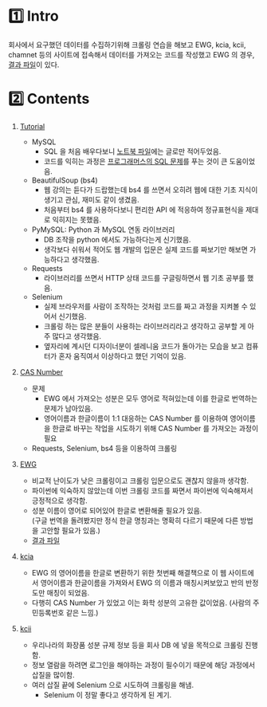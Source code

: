 # :one: Intro
 회사에서 요구했던 데이터를 수집하기위해 크롤링 연습을 해보고 EWG, kcia, kcii, chamnet 등의 사이트에 접속해서 데이터를 가져오는 코드를 작성했고 EWG 의 경우, [결과 파일](./ewg_crawling6000_with_kor.csv)이 있다.

# :two: Contents

1. [Tutorial](./tutorial)
   * MySQL
     * SQL 을 처음 배우다보니 [노트북 파일](./tutorial/0-MySQL_tutorial.ipynb)에는 글로만 적어두었음.
     * 코드를 익히는 과정은 [프로그래머스의 SQL 문제](https://programmers.co.kr/learn/challenges?tab=sql_practice_kit)를 푸는 것이 큰 도움이었음.
   * BeautifulSoup (bs4)
     * 웹 강의는 듣다가 드랍했는데 bs4 를 쓰면서 오히려 웹에 대한 기초 지식이 생기고 관심, 재미도 같이 생겼음.
     * 처음부터 bs4 를 사용하다보니 편리한 API 에 적응하여 정규표현식을 제대로 익히지는 못했음.
   * PyMySQL: Python 과 MySQL 연동 라이브러리
     * DB 조작을 python 에서도 가능하다는게 신기했음.
     * 생각보다 쉬워서 적어도 웹 개발의 입문은 실제 코드를 짜보기만 해보면 가능하다고 생각했음.
   * Requests
     * 라이브러리를 쓰면서 HTTP 상태 코드를 구글링하면서 웹 기초 공부를 했음.
   * Selenium
     * 실제 브라우저를 사람이 조작하는 것처럼 코드를 짜고 과정을 지켜볼 수 있어서 신기했음.
     * 크롤링 하는 많은 분들이 사용하는 라이브러리라고 생각하고 공부할 게 아주 많다고 생각했음.
     * 옆자리에 계시던 디자이너분이 셀레니움 코드가 돌아가는 모습을 보고 컴퓨터가 혼자 움직여서 이상하다고 했던 기억이 있음.

2. [CAS Number](./cas_no_kr.py)
   * 문제
     * EWG 에서 가져오는 성분은 모두 영어로 적혀있는데 이를 한글로 번역하는 문제가 남아있음.
     * 영어이름과 한글이름이 1:1 대응하는 CAS Number 를 이용하여 영어이름을 한글로 바꾸는 작업을 시도하기 위해 CAS Number 를 가져오는 과정이 필요
   * Requests, Selenium, bs4 등을 이용하여 크롤링

3. [EWG](./ewg_crawling.py)
   * 비교적 난이도가 낮은 크롤링이고 크롤링 입문으로도 괜찮지 않을까 생각함.
   * 파이썬에 익숙하지 않았는데 이번 크롤링 코드를 짜면서 파이썬에 익숙해져서 긍정적으로 생각함.
   * 성분 이름이 영어로 되어있어 한글로 변환해줄 필요가 있음.  
     (구글 번역을 돌려봤지만 정식 한글 명칭과는 명확히 다르기 때문에 다른 방법을 고안할 필요가 있음.)
   * [결과 파일](./ewg_crawling6000_with_kor.csv)
4. [kcia](./kcia_crawling.py)
   * EWG 의 영어이름을 한글로 변환하기 위한 첫번째 해결책으로 이 웹 사이트에서 영어이름과 한글이름을 가져와서 EWG 의 이름과 매칭시켜보았고 반의 반정도만 매칭이 되었음.
   * 다행히 CAS Number 가 있었고 이는 화학 성분의 고유한 값이었음. (사람의 주민등록번호 같은 느낌.)
5. [kcii](./kcii_crawling.py)
   * 우리나라의 화장품 성분 규제 정보 등을 회사 DB 에 넣을 목적으로 크롤링 진행함.
   * 정보 열람을 하려면 로그인을 해야하는 과정이 필수이기 때문에 해당 과정에서 삽질을 많이함.
   * 여러 삽질 끝에 Selenium 으로 시도하여 크롤링을 해냄.
     * Selenium 이 정말 좋다고 생각하게 된 계기.

